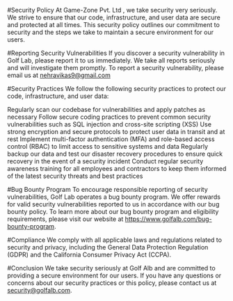 #Security Policy
At Game-Zone Pvt. Ltd , we take security very seriously. We strive to ensure that our code, infrastructure, and user data are secure and protected at all times. This security policy outlines our commitment to security and the steps we take to maintain a secure environment for our users.

#Reporting Security Vulnerabilities
If you discover a security vulnerability in Golf Lab, please report it to us immediately. We take all reports seriously and will investigate them promptly. To report a security vulnerability, please email us at nehravikas9@gmail.com

#Security Practices
We follow the following security practices to protect our code, infrastructure, and user data:

Regularly scan our codebase for vulnerabilities and apply patches as necessary
Follow secure coding practices to prevent common security vulnerabilities such as SQL injection and cross-site scripting (XSS)
Use strong encryption and secure protocols to protect user data in transit and at rest
Implement multi-factor authentication (MFA) and role-based access control (RBAC) to limit access to sensitive systems and data
Regularly backup our data and test our disaster recovery procedures to ensure quick recovery in the event of a security incident
Conduct regular security awareness training for all employees and contractors to keep them informed of the latest security threats and best practices

#Bug Bounty Program
To encourage responsible reporting of security vulnerabilities, Golf Lab operates a bug bounty program. We offer rewards for valid security vulnerabilities reported to us in accordance with our bug bounty policy. To learn more about our bug bounty program and eligibility requirements, please visit our website at https://www.golfalb.com/bug-bounty-program.

#Compliance
We comply with all applicable laws and regulations related to security and privacy, including the General Data Protection Regulation (GDPR) and the California Consumer Privacy Act (CCPA).

#Conclusion
We take security seriously at Golf Alb and are committed to providing a secure environment for our users. If you have any questions or concerns about our security practices or this policy, please contact us at security@golfalb.com.
